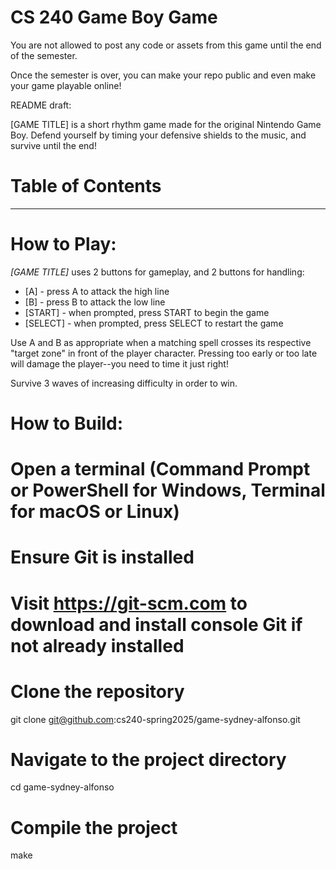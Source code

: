 # CS 240 Game Boy Game

You are not allowed to post any code or assets from this game until the end of the semester.

Once the semester is over, you can make your repo public and even make your game playable online!

README draft:

[GAME TITLE] is a short rhythm game made for the original Nintendo Game Boy. Defend yourself by timing your defensive shields to the music, and survive until the end!

# Table of Contents

---

# How to Play:
*[GAME TITLE]* uses 2 buttons for gameplay, and 2 buttons for handling:
* [A] - press A to attack the high line
* [B] - press B to attack the low line
* [START] - when prompted, press START to begin the game
* [SELECT] - when prompted, press SELECT to restart the game

Use A and B as appropriate when a matching spell crosses its respective "target zone" in front of the player character. Pressing too early or too late will damage the player--you need to time it just right!

Survive 3 waves of increasing difficulty in order to win.

# How to Build:
# Open a terminal (Command Prompt or PowerShell for Windows, Terminal for macOS or Linux)

# Ensure Git is installed
# Visit https://git-scm.com to download and install console Git if not already installed

# Clone the repository
git clone git@github.com:cs240-spring2025/game-sydney-alfonso.git

# Navigate to the project directory
cd game-sydney-alfonso

# Compile the project
make

